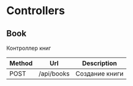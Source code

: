 # Controllers

## Book

Контроллер книг

| Method | Url        | Description    |
| ------ | ---------- | -------------- |
| POST   | /api/books | Создание книги |
